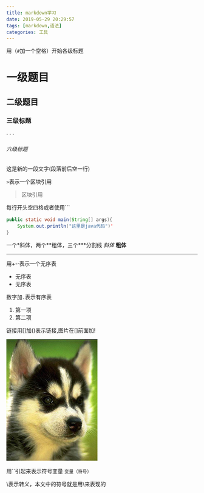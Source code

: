 ```yaml
---
title: markdown学习
date: 2019-05-29 20:29:57
tags: [markdown,语法]
categories: 工具
---
```

用（`#`加一个空格）开始各级标题
# 一级题目
## 二级题目
### 三级标题
·
·
·
###### 六级标题


这是新的一段文字(段落前后空一行)

`>`表示一个区块引用
> 区块引用

每行开头空四格或者使用\`\`\`
```java
public static void main(String[] args){
	System.out.println("这里是java代码")'
}
```

一个\*斜体，两个\*\*粗体，三个\*\*\*分割线
*斜体*
**粗体**
***

用+-·表示一个无序表
+ 无序表
+ 无序表

数字加`.`表示有序表
1. 第一项
2. 第二项


链接用\[\]加\(\)表示链接,图片在\[\]前面加\!
[](https://www.baidu.com)

![小狗图片](/images/dog.jpg)

用\`\`引起来表示符号变量
`变量（符号）`

\表示转义，本文中的符号就是用\来表现的

